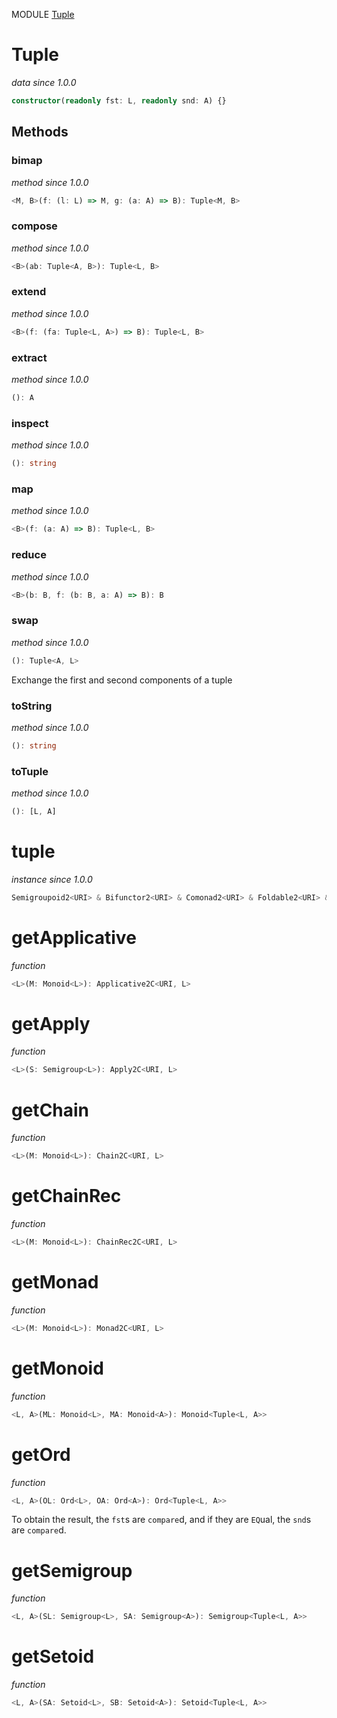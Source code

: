 MODULE [Tuple](https://github.com/gcanti/fp-ts/blob/master/src/Tuple.ts)

# Tuple

_data_
_since 1.0.0_

```ts
constructor(readonly fst: L, readonly snd: A) {}
```

## Methods

### bimap

_method_
_since 1.0.0_

```ts
<M, B>(f: (l: L) => M, g: (a: A) => B): Tuple<M, B>
```

### compose

_method_
_since 1.0.0_

```ts
<B>(ab: Tuple<A, B>): Tuple<L, B>
```

### extend

_method_
_since 1.0.0_

```ts
<B>(f: (fa: Tuple<L, A>) => B): Tuple<L, B>
```

### extract

_method_
_since 1.0.0_

```ts
(): A
```

### inspect

_method_
_since 1.0.0_

```ts
(): string
```

### map

_method_
_since 1.0.0_

```ts
<B>(f: (a: A) => B): Tuple<L, B>
```

### reduce

_method_
_since 1.0.0_

```ts
<B>(b: B, f: (b: B, a: A) => B): B
```

### swap

_method_
_since 1.0.0_

```ts
(): Tuple<A, L>
```

Exchange the first and second components of a tuple

### toString

_method_
_since 1.0.0_

```ts
(): string
```

### toTuple

_method_
_since 1.0.0_

```ts
(): [L, A]
```

# tuple

_instance_
_since 1.0.0_

```ts
Semigroupoid2<URI> & Bifunctor2<URI> & Comonad2<URI> & Foldable2<URI> & Traversable2<URI>
```

# getApplicative

_function_

```ts
<L>(M: Monoid<L>): Applicative2C<URI, L>
```

# getApply

_function_

```ts
<L>(S: Semigroup<L>): Apply2C<URI, L>
```

# getChain

_function_

```ts
<L>(M: Monoid<L>): Chain2C<URI, L>
```

# getChainRec

_function_

```ts
<L>(M: Monoid<L>): ChainRec2C<URI, L>
```

# getMonad

_function_

```ts
<L>(M: Monoid<L>): Monad2C<URI, L>
```

# getMonoid

_function_

```ts
<L, A>(ML: Monoid<L>, MA: Monoid<A>): Monoid<Tuple<L, A>>
```

# getOrd

_function_

```ts
<L, A>(OL: Ord<L>, OA: Ord<A>): Ord<Tuple<L, A>>
```

To obtain the result, the `fst`s are `compare`d, and if they are `EQ`ual, the
`snd`s are `compare`d.

# getSemigroup

_function_

```ts
<L, A>(SL: Semigroup<L>, SA: Semigroup<A>): Semigroup<Tuple<L, A>>
```

# getSetoid

_function_

```ts
<L, A>(SA: Setoid<L>, SB: Setoid<A>): Setoid<Tuple<L, A>>
```
